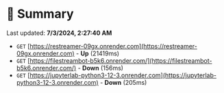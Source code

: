 # 📖 Summary
Last updated: **7/3/2024, 2:27:40 AM**

- `GET` [https://restreamer-09gx.onrender.com](https://restreamer-09gx.onrender.com) - **Up** (21419ms)
- `GET` [https://filestreambot-b5k6.onrender.com/](https://filestreambot-b5k6.onrender.com/) - **Down** (156ms)
- `GET` [https://jupyterlab-python3-12-3.onrender.com](https://jupyterlab-python3-12-3.onrender.com) - **Down** (205ms)
